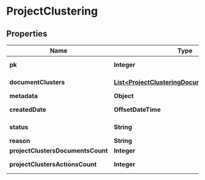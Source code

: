 

# ProjectClustering


## Properties

| Name | Type | Description | Notes |
|------------ | ------------- | ------------- | -------------|
|**pk** | **Integer** |  |  [optional] [readonly] |
|**documentClusters** | [**List&lt;ProjectClusteringDocumentClustersInner&gt;**](ProjectClusteringDocumentClustersInner.md) |  |  [optional] [readonly] |
|**metadata** | **Object** |  |  [optional] |
|**createdDate** | **OffsetDateTime** |  |  [optional] [readonly] |
|**status** | **String** |  |  [optional] [readonly] |
|**reason** | **String** |  |  [optional] |
|**projectClustersDocumentsCount** | **Integer** |  |  |
|**projectClustersActionsCount** | **Integer** |  |  [optional] [readonly] |



